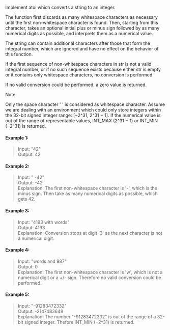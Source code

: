 Implement atoi which converts a string to an integer.

The function first discards as many whitespace characters as necessary until the first non-whitespace character is found. Then, starting from this character, takes an optional initial plus or minus sign followed by as many numerical digits as possible, and interprets them as a numerical value.

The string can contain additional characters after those that form the integral number, which are ignored and have no effect on the behavior of this function.

If the first sequence of non-whitespace characters in str is not a valid integral number, or if no such sequence exists because either str is empty or it contains only whitespace characters, no conversion is performed.

If no valid conversion could be performed, a zero value is returned.

Note:

Only the space character ' ' is considered as whitespace character.
Assume we are dealing with an environment which could only store integers within the 32-bit signed integer range: [−2^31,  2^31 − 1]. If the numerical value is out of the range of representable values, INT_MAX (2^31 − 1) or INT_MIN (−2^31) is returned.

#### Example 1: 
  >Input: "42"  
  Output: 42  

#### Example 2: 
  >Input: "   -42"  
  Output: -42  
  Explanation: The first non-whitespace character is '-', which is the minus sign. Then take as many numerical digits as possible, which gets 42.
            
#### Example 3:  
  >Input: "4193 with words"  
  Output: 4193  
  Explanation: Conversion stops at digit '3' as the next character is not a numerical digit.

#### Example 4:  
  >Input: "words and 987"  
  Output: 0  
  Explanation: The first non-whitespace character is 'w', which is not a numerical digit or a +/- sign. Therefore no valid conversion could be performed.
          
#### Example 5:  
  >Input: "-91283472332"  
  Output: -2147483648  
  Explanation: The number "-91283472332" is out of the range of a 32-bit signed integer. Thefore INT_MIN (−2^31) is returned.
